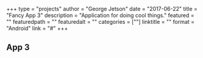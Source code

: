 +++
type = "projects"
author = "George Jetson"
date = "2017-06-22"
title = "Fancy App 3"
description = "Application for doing cool things."
featured = ""
featuredpath = ""
featuredalt = ""
categories = [""]
linktitle = ""
format = "Android"
link = "#"
+++

## App 3
